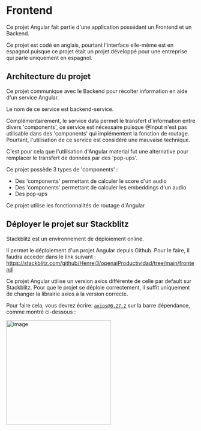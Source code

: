 # Frontend

Ce projet Angular fait partie d'une application possédant un Frontend et un Backend. 

Ce projet est codé en anglais, pourtant l'interface elle-même est en espagnol puisque ce projet était un projet développé pour une entreprise qui parle uniquement en espagnol. 

## Architecture du projet 

Ce projet communique avec le Backend pour récolter information en aide d'un service Angular. 

Le nom de ce service est backend-service.

Complémentairement, le service data permet le transfert d'information entre divers 'components', ce service est nécessaire puisque @Input n'est pas utilisable dans des 'components' qui implémentent la fonction de routage. 
Pourtant, l'utilisation de ce service est considéré une mauvaise technique. 

C'est pour cela que l'utilisation d'Angular material fut une alternative pour remplacer le transfert de données par des 'pop-ups'.

Ce projet possède 3 types de 'components' :
<ul>
  <li>
    Des 'components' permettant de calculer le score d'un audio
  </li>
  <li>
    Des 'components' permettant de calculer les embeddings d'un audio
  </li>
  <li>
    Des pop-ups
  </li>
</ul>

Ce projet utilise les fonctionnalités de routage d'Angular 

## Déployer le projet sur Stackblitz

Stackblitz est un environnement de déploiement online. 

Il permet le déploiement d'un projet Angular depuis Github. 
Pour le faire, il faudra acceder dans le link suivant : 
https://stackblitz.com/github/Henrei3/openaiProductividad/tree/main/frontend

Ce projet Angular utilise un version axios différente de celle par default sur Stackblitz.
Pour que le projet se déploie correctement, il suffit uniquement de changer la librairie axios à la version correcte. 

Pour faire cela, vous devrez écrire: <code>axios@0.27.2</code> sur la barre dépendance, comme montré ci-dessous : 

<img width="279" alt="image" src="https://github.com/Henrei3/openaiProductividad/assets/95311577/00495960-a010-45f5-8a31-610592d814a5">


